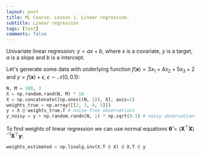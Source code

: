 ```yaml
---
layout: post
title: ML Course. Lesson 1. Linear regression.
subtitle: Linear regression
tags: [test]
comments: false
---
```


Univariate linear regression: $y = ax + b$, where $x$ is a covariate, $y$ is a target, $a$ is a slope and $b$ is a intercept.

Let's generate some data with underlying function $f(\mathbf{x}) = 3x_1 + 4x_2 + 5x_3 + 2$ and $y = f(\mathbf{x}) + \epsilon$, $\epsilon \sim \mathcal{N}(0, 0.1)$:
```python
N, M = 100, 3
X = np.random.rand(N, M) * 10
X = np.concatenate([np.ones((N, 1)), X], axis=1)
weights_true = np.array([[2, 3, 4, 5]])
y = X @ weights_true.T # noise-free observations
y_noisy = y + np.random.randn(N, 1) * np.sqrt(0.1) # noisy observations
```
To find weights of linear regression we can use normal equations $\pmb{\hat{\theta}} = (\mathbf{X}^\top \mathbf{X})^{-1} \mathbf{X}^\top\mathbf{y}$:
```python
weights_estimated = np.linalg.inv(X.T @ X) @ X.T @ y
```
